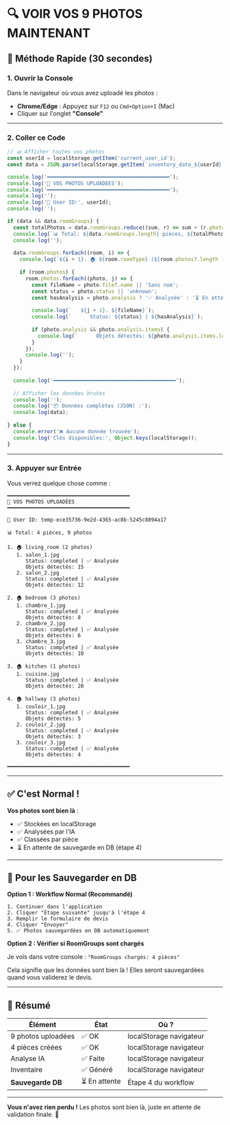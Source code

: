 # 🔍 VOIR VOS 9 PHOTOS MAINTENANT

## 🚀 Méthode Rapide (30 secondes)

### **1. Ouvrir la Console**

Dans le navigateur où vous avez uploadé les photos :
- **Chrome/Edge** : Appuyez sur `F12` ou `Cmd+Option+I` (Mac)
- Cliquer sur l'onglet **"Console"**

---

### **2. Coller ce Code**

```javascript
// 📊 Afficher toutes vos photos
const userId = localStorage.getItem('current_user_id');
const data = JSON.parse(localStorage.getItem(`inventory_data_${userId}`));

console.log('━━━━━━━━━━━━━━━━━━━━━━━━━━━━━━━━━━━━━━━━');
console.log('📸 VOS PHOTOS UPLOADÉES');
console.log('━━━━━━━━━━━━━━━━━━━━━━━━━━━━━━━━━━━━━━━━');
console.log('');
console.log('👤 User ID:', userId);
console.log('');

if (data && data.roomGroups) {
  const totalPhotos = data.roomGroups.reduce((sum, r) => sum + (r.photos?.length || 0), 0);
  console.log(`📊 Total: ${data.roomGroups.length} pièces, ${totalPhotos} photos`);
  console.log('');
  
  data.roomGroups.forEach((room, i) => {
    console.log(`${i + 1}. 🏠 ${room.roomType} (${room.photos?.length || 0} photos)`);
    
    if (room.photos) {
      room.photos.forEach((photo, j) => {
        const fileName = photo.file?.name || 'Sans nom';
        const status = photo.status || 'unknown';
        const hasAnalysis = photo.analysis ? '✅ Analysée' : '⏳ En attente';
        
        console.log(`   ${j + 1}. ${fileName}`);
        console.log(`      Status: ${status} | ${hasAnalysis}`);
        
        if (photo.analysis && photo.analysis.items) {
          console.log(`      Objets détectés: ${photo.analysis.items.length}`);
        }
      });
      console.log('');
    }
  });
  
  console.log('━━━━━━━━━━━━━━━━━━━━━━━━━━━━━━━━━━━━━━━━');
  
  // Afficher les données brutes
  console.log('');
  console.log('📦 Données complètes (JSON) :');
  console.log(data);
  
} else {
  console.error('❌ Aucune donnée trouvée');
  console.log('Clés disponibles:', Object.keys(localStorage));
}
```

---

### **3. Appuyer sur Entrée**

Vous verrez quelque chose comme :

```
━━━━━━━━━━━━━━━━━━━━━━━━━━━━━━━━━━━━━━━━
📸 VOS PHOTOS UPLOADÉES
━━━━━━━━━━━━━━━━━━━━━━━━━━━━━━━━━━━━━━━━

👤 User ID: temp-ece35736-9e2d-4365-ac8b-5245c8894a17

📊 Total: 4 pièces, 9 photos

1. 🏠 living_room (2 photos)
   1. salon_1.jpg
      Status: completed | ✅ Analysée
      Objets détectés: 15
   2. salon_2.jpg
      Status: completed | ✅ Analysée
      Objets détectés: 12

2. 🏠 bedroom (3 photos)
   1. chambre_1.jpg
      Status: completed | ✅ Analysée
      Objets détectés: 8
   2. chambre_2.jpg
      Status: completed | ✅ Analysée
      Objets détectés: 6
   3. chambre_3.jpg
      Status: completed | ✅ Analysée
      Objets détectés: 10

3. 🏠 kitchen (1 photos)
   1. cuisine.jpg
      Status: completed | ✅ Analysée
      Objets détectés: 20

4. 🏠 hallway (3 photos)
   1. couloir_1.jpg
      Status: completed | ✅ Analysée
      Objets détectés: 5
   2. couloir_2.jpg
      Status: completed | ✅ Analysée
      Objets détectés: 3
   3. couloir_3.jpg
      Status: completed | ✅ Analysée
      Objets détectés: 4

━━━━━━━━━━━━━━━━━━━━━━━━━━━━━━━━━━━━━━━━
```

---

## ✅ C'est Normal !

**Vos photos sont bien là** :
- ✅ Stockées en localStorage
- ✅ Analysées par l'IA
- ✅ Classées par pièce
- ⏳ En attente de sauvegarde en DB (étape 4)

---

## 💾 Pour les Sauvegarder en DB

**Option 1 : Workflow Normal (Recommandé)**
```
1. Continuer dans l'application
2. Cliquer "Étape suivante" jusqu'à l'étape 4
3. Remplir le formulaire de devis
4. Cliquer "Envoyer"
5. ✅ Photos sauvegardées en DB automatiquement
```

**Option 2 : Vérifier si RoomGroups sont chargés**

Je vois dans votre console : `"RoomGroups chargés: 4 pièces"`

Cela signifie que les données sont bien là ! Elles seront sauvegardées quand vous validerez le devis.

---

## 🎯 Résumé

| Élément | État | Où ? |
|---------|------|------|
| 9 photos uploadées | ✅ OK | localStorage navigateur |
| 4 pièces créées | ✅ OK | localStorage navigateur |
| Analyse IA | ✅ Faite | localStorage navigateur |
| Inventaire | ✅ Généré | localStorage navigateur |
| **Sauvegarde DB** | ⏳ En attente | Étape 4 du workflow |

---

**Vous n'avez rien perdu !** Les photos sont bien là, juste en attente de validation finale. 🎉

